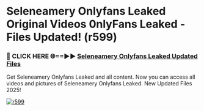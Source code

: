 # Seleneamery Onlyfans Leaked Original Videos 0nlyFans Leaked - Files Updated! (r599)

<h3>🔴 CLICK HERE 🌐==►► <a href="https://tinyurl.com/3hn5wdd3" rel="nofollow">Seleneamery Onlyfans Leaked Updated Files</a></h3>

Get Seleneamery Onlyfans Leaked and all content. Now you can access all videos and pictures of Seleneamery Onlyfans Leaked. New Updated Files 2025!

[![r599](https://i.imgur.com/4HnBqBT.gif)](https://tinyurl.com/3hn5wdd3)
